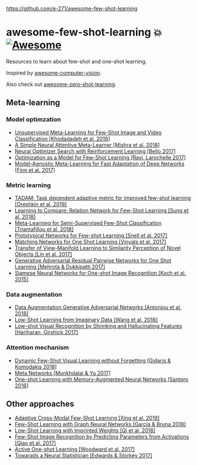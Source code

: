 https://github.com/e-271/awesome-few-shot-learning

# awesome-few-shot-learning :boom: [![Awesome](https://cdn.rawgit.com/sindresorhus/awesome/d7305f38d29fed78fa85652e3a63e154dd8e8829/media/badge.svg)](https://github.com/sindresorhus/awesome)
Resources to learn about few-shot and one-shot learning. 

Inspired by [awesome-computer-vision](https://github.com/jbhuang0604/awesome-computer-vision/).

Also check out [awesome-zero-shot-learning](https://github.com/chichilicious/awesome-zero-shot-learning).

## Meta-learning
### Model optimzation
* [Unsupervised Meta-Learning for Few-Shot Image and Video Classification [Khodadadeh et al. 2018]](https://arxiv.org/pdf/1811.11819.pdf)
* [A Simple Neural Attentive Meta-Learner [Mishra et al. 2018]](https://arxiv.org/pdf/1707.03141.pdf)
* [Neural Optimizer Search with Reinforcement Learning [Bello 2017]](https://ai.googleblog.com/2018/03/using-machine-learning-to-discover.html)
* [Optimization as a Model for Few-Shot Learning [Ravi, Larochelle 2017]](https://openreview.net/pdf?id=rJY0-Kcll)
* [Model-Agnostic Meta-Learning for Fast Adaptation of Deep Networks [Finn et al. 2017]](https://arxiv.org/pdf/1703.03400.pdf)

### Metric learning
* [TADAM: Task dependent adaptive metric for improved few-shot learning [Oreshkin et al. 2019]](https://arxiv.org/pdf/1805.10123.pdf)
* [Learning to Compare: Relation Network for Few-Shot Learning [Sung et al. 2018]](https://arxiv.org/pdf/1711.06025.pdf)
* [Meta-Learning for Semi-Supervised Few-Shot Classification [Triantafillou et al. 2018]](https://ai.google/research/pubs/pub46640)
* [Prototypical Networks for Few-shot Learning [Snell et al. 2017]](https://arxiv.org/pdf/1703.05175.pdf)
* [Matching Networks for One Shot Learning [Vinyals et al. 2017]](https://arxiv.org/pdf/1606.04080.pdf)
* [Transfer of View-Manifold Learning to Similarity Perception of Novel Objects [Lin et al. 2017]](https://arxiv.org/pdf/1704.00033.pdf)
* [Generative Adversarial Residual Pairwise Networks for One Shot Learning [Mehrota & Dukkipatti 2017]](https://arxiv.org/abs/1703.08033)
* [Siamese Neural Networks for One-shot Image Recognition [Koch et al. 2015]](https://www.cs.cmu.edu/~rsalakhu/papers/oneshot1.pdf)

### Data augmentation
* [Data Augmentation Generative Adversarial Networks [Antoniou et al. 2018]](https://arxiv.org/pdf/1711.04340.pdf)
* [Low-Shot Learning from Imaginary Data [Wang et al. 2018]](https://arxiv.org/pdf/1801.05401.pdf)
* [Low-shot Visual Recognition by Shrinking and Hallucinating Features [Hariharan, Girshick 2017]](https://arxiv.org/pdf/1606.02819.pdf)

### Attention mechanism
* [Dynamic Few-Shot Visual Learning without Forgetting [Gidaris & Komodakis 2018]](https://arxiv.org/pdf/1804.09458.pdf)
* [Meta Networks [Munkhdalai & Yu 2017]](https://arxiv.org/pdf/1703.00837.pdf)
* [One-shot Learning with Memory-Augmented Neural Networks [Santoro 2016]](https://arxiv.org/pdf/1605.06065.pdf)

## Other approaches
* [Adaptive Cross-Modal Few-Shot Learning [Xing et al. 2019]](https://arxiv.org/pdf/1902.07104v1.pdf)
* [Few-Shot Learning with Graph Neural Networks [Garcia & Bruna 2018]](https://arxiv.org/pdf/1711.04043.pdf)
* [Low-Shot Learning with Imprinted Weights [Qi et al. 2018]](https://arxiv.org/pdf/1712.07136.pdf)
* [Few-Shot Image Recognition by Predicting Parameters from Activations [Qiao et al. 2017]](https://arxiv.org/pdf/1706.03466.pdf)
* [Active One-shot Learning [Woodward et al. 2017]](https://arxiv.org/pdf/1702.06559.pdf)
* [Towarads a Neural Statistician [Edwards & Storkey 2017]](https://arxiv.org/pdf/1606.02185.pdf)

